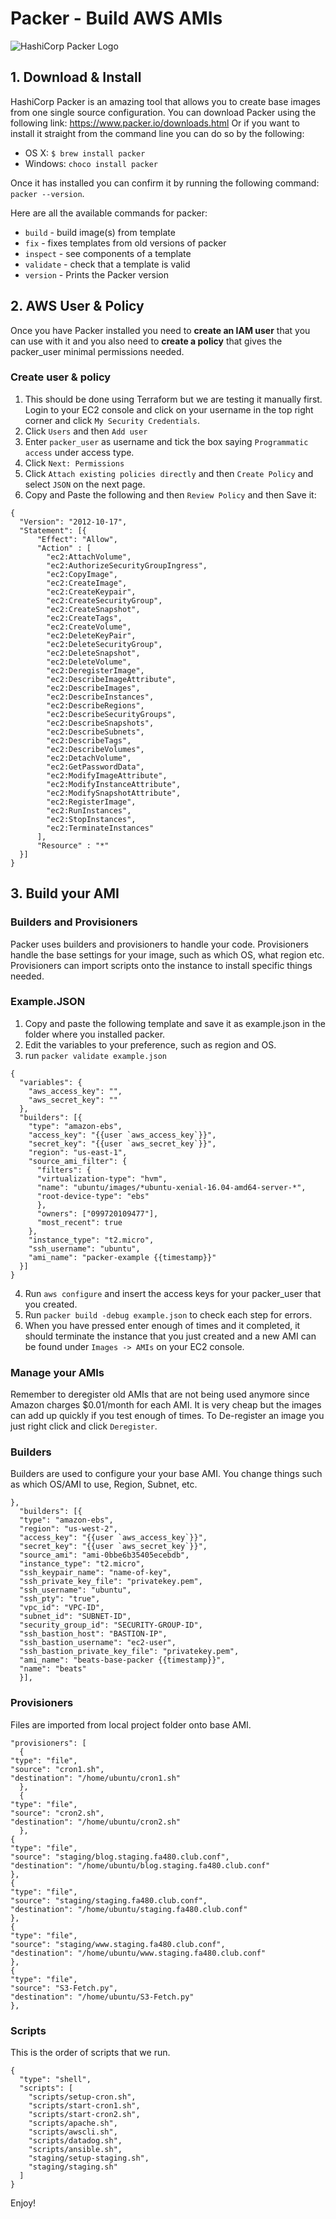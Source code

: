 # Packer - Build AWS AMIs

![HashiCorp Packer Logo](https://skeltonthatcher.com/wp-content/uploads/2017/09/blog-packer-list.png)

## 1. Download & Install
HashiCorp Packer is an amazing tool that allows you to create base images from one single source configuration. You can download Packer using the following link: https://www.packer.io/downloads.html
Or if you want to install it straight from the command line you can do so by the following:
- OS X:
`$ brew install packer`
- Windows:
`choco install packer`

Once it has installed you can confirm it by running the following command: `packer --version`.

Here are all the available commands for packer:

- `build` - build image(s) from template
- `fix` - fixes templates from old versions of packer
- `inspect` - see components of a template
- `validate` - check that a template is valid
- `version` - Prints the Packer version

## 2. AWS User & Policy
Once you have Packer installed you need to **create an IAM user** that you can use with it and you also need to **create a policy** that gives the packer_user minimal permissions needed.
### Create user & policy
1. This should be done using Terraform but we are testing it manually first. Login to your EC2 console and click on your username in the top right corner and click `My Security Credentials`.
2. Click `Users` and then `Add user`
3. Enter `packer_user` as username and tick the box saying `Programmatic access` under access type.
4. Click `Next: Permissions`
5. Click `Attach existing policies directly` and then `Create Policy` and select `JSON` on the next page.
6. Copy and Paste the following and then `Review Policy` and then Save it:
````
{
  "Version": "2012-10-17",
  "Statement": [{
      "Effect": "Allow",
      "Action" : [
        "ec2:AttachVolume",
        "ec2:AuthorizeSecurityGroupIngress",
        "ec2:CopyImage",
        "ec2:CreateImage",
        "ec2:CreateKeypair",
        "ec2:CreateSecurityGroup",
        "ec2:CreateSnapshot",
        "ec2:CreateTags",
        "ec2:CreateVolume",
        "ec2:DeleteKeyPair",
        "ec2:DeleteSecurityGroup",
        "ec2:DeleteSnapshot",
        "ec2:DeleteVolume",
        "ec2:DeregisterImage",
        "ec2:DescribeImageAttribute",
        "ec2:DescribeImages",
        "ec2:DescribeInstances",
        "ec2:DescribeRegions",
        "ec2:DescribeSecurityGroups",
        "ec2:DescribeSnapshots",
        "ec2:DescribeSubnets",
        "ec2:DescribeTags",
        "ec2:DescribeVolumes",
        "ec2:DetachVolume",
        "ec2:GetPasswordData",
        "ec2:ModifyImageAttribute",
        "ec2:ModifyInstanceAttribute",
        "ec2:ModifySnapshotAttribute",
        "ec2:RegisterImage",
        "ec2:RunInstances",
        "ec2:StopInstances",
        "ec2:TerminateInstances"
      ],
      "Resource" : "*"
  }]
}
````

## 3. Build your AMI
### Builders and Provisioners
Packer uses builders and provisioners to handle your code. Provisioners handle the base settings for your image, such as which OS, what region etc. Provisioners can import scripts onto the instance to install specific things needed.

### Example.JSON
1. Copy and paste the following template and save it as example.json in the folder where you installed packer.
2. Edit the variables to your preference, such as region and OS.
3. run `packer validate example.json`
````
{
  "variables": {
    "aws_access_key": "",
    "aws_secret_key": ""
  },
  "builders": [{
    "type": "amazon-ebs",
    "access_key": "{{user `aws_access_key`}}",
    "secret_key": "{{user `aws_secret_key`}}",
    "region": "us-east-1",
    "source_ami_filter": {
      "filters": {
      "virtualization-type": "hvm",
      "name": "ubuntu/images/*ubuntu-xenial-16.04-amd64-server-*",
      "root-device-type": "ebs"
      },
      "owners": ["099720109477"],
      "most_recent": true
    },
    "instance_type": "t2.micro",
    "ssh_username": "ubuntu",
    "ami_name": "packer-example {{timestamp}}"
  }]
}
````
4. Run `aws configure` and insert the access keys for your packer_user that you created.
5. Run `packer build -debug example.json` to check each step for errors.
6. When you have pressed enter enough of times and it completed, it should terminate the instance that you just created and a new AMI can be found under `Images -> AMIs` on your EC2 console.

### Manage your AMIs
Remember to deregister old AMIs that are not being used anymore since Amazon charges $0.01/month for each AMI. It is very cheap but the images can add up quickly if you test enough of times. To De-register an image you just right click and click `Deregister`.

### Builders
Builders are used to configure your your base AMI. You change things such as which OS/AMI to use, Region, Subnet, etc.
````
},
  "builders": [{
  "type": "amazon-ebs",
  "region": "us-west-2",
  "access_key": "{{user `aws_access_key`}}",
  "secret_key": "{{user `aws_secret_key`}}",
  "source_ami": "ami-0bbe6b35405ecebdb",
  "instance_type": "t2.micro",
  "ssh_keypair_name": "name-of-key",
  "ssh_private_key_file": "privatekey.pem",
  "ssh_username": "ubuntu",
  "ssh_pty": "true",
  "vpc_id": "VPC-ID",
  "subnet_id": "SUBNET-ID",
  "security_group_id": "SECURITY-GROUP-ID",
  "ssh_bastion_host": "BASTION-IP",
  "ssh_bastion_username": "ec2-user",
  "ssh_bastion_private_key_file": "privatekey.pem",
  "ami_name": "beats-base-packer {{timestamp}}",
  "name": "beats"
  }],
````

### Provisioners
Files are imported from local project folder onto base AMI.
````
"provisioners": [
  {
"type": "file",
"source": "cron1.sh",
"destination": "/home/ubuntu/cron1.sh"
  },
  {
"type": "file",
"source": "cron2.sh",
"destination": "/home/ubuntu/cron2.sh"
  },
{
"type": "file",
"source": "staging/blog.staging.fa480.club.conf",
"destination": "/home/ubuntu/blog.staging.fa480.club.conf"
},
{
"type": "file",
"source": "staging/staging.fa480.club.conf",
"destination": "/home/ubuntu/staging.fa480.club.conf"
},
{
"type": "file",
"source": "staging/www.staging.fa480.club.conf",
"destination": "/home/ubuntu/www.staging.fa480.club.conf"
},
{
"type": "file",
"source": "S3-Fetch.py",
"destination": "/home/ubuntu/S3-Fetch.py"
},
````

### Scripts
This is the order of scripts that we run.
````
{
  "type": "shell",
  "scripts": [
    "scripts/setup-cron.sh",
    "scripts/start-cron1.sh",
    "scripts/start-cron2.sh",
    "scripts/apache.sh",
    "scripts/awscli.sh",
    "scripts/datadog.sh",
    "scripts/ansible.sh",
    "staging/setup-staging.sh",
    "staging/staging.sh"
  ]
}
````

Enjoy!

